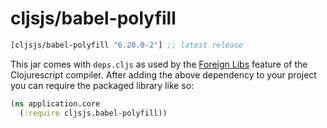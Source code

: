 # cljsjs/babel-polyfill

[](dependency)
```clojure
[cljsjs/babel-polyfill "6.20.0-2"] ;; latest release
```
[](/dependency)

This jar comes with `deps.cljs` as used by the [Foreign Libs][flibs] feature
of the Clojurescript compiler. After adding the above dependency to your project
you can require the packaged library like so:

```clojure
(ns application.core
  (:require cljsjs.babel-polyfill))
```

[flibs]: https://github.com/clojure/clojurescript/wiki/Packaging-Foreign-Dependencies
